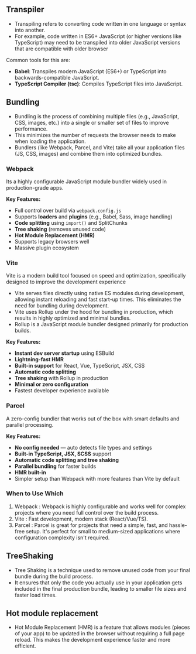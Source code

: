 ## Transpiler
- Transpiling refers to converting code written in one language or syntax into another.
- For example, code written in ES6+ JavaScript (or higher versions like TypeScript) may need to be transpiled into older JavaScript versions that are compatible with older browser

Common tools for this are:
- **Babel**: Transpiles modern JavaScript (ES6+) or TypeScript into backwards-compatible JavaScript.
- **TypeScript Compiler (tsc)**: Compiles TypeScript files into JavaScript.

## Bundling
- Bundling is the process of combining multiple files (e.g., JavaScript, CSS, images, etc.) into a single or smaller set of files to
 improve performance.
- This minimizes the number of requests the browser needs to make when loading the application.
- Bundlers (like Webpack, Parcel, and Vite) take all your application files (JS, CSS, images) and combine them into optimized bundles.



### Webpack
Its a highly configurable JavaScript module bundler widely used in production-grade apps.

**Key Features:**
- Full control over build via `webpack.config.js`
- Supports **loaders** and **plugins** (e.g., Babel, Sass, image handling)
- **Code splitting** using `import()` and SplitChunks
- **Tree shaking** (removes unused code)
- **Hot Module Replacement (HMR)**
- Supports legacy browsers well
- Massive plugin ecosystem

### Vite
Vite is a modern build tool focused on speed and optimization, specifically designed to improve the development experience
- Vite serves files directly using native ES modules during development, allowing instant reloading and fast start-up times.
 This eliminates the need for bundling during development.
- Vite uses Rollup under the hood for bundling in production, which results in highly optimized and minimal bundles.
- Rollup is a JavaScript module bundler designed primarily for production builds.

**Key Features:**
- **Instant dev server startup** using ESBuild
- **Lightning-fast HMR**
- **Built-in support** for React, Vue, TypeScript, JSX, CSS
- **Automatic code splitting**
- **Tree shaking** with Rollup in production
- **Minimal or zero configuration**
- Fastest developer experience available

### Parcel
A zero-config bundler that works out of the box with smart defaults and parallel processing.

**Key Features:**
- **No config needed** — auto detects file types and settings
- **Built-in TypeScript, JSX, SCSS** support
- **Automatic code splitting and tree shaking**
- **Parallel bundling** for faster builds
- **HMR built-in**
- Simpler setup than Webpack with more features than Vite by default



### When to Use Which

1. Webpack : Webpack is highly configurable and works well for complex projects where you need full control over the build process. 
2.  Vite : Fast development, modern stack (React/Vue/TS).
3. Parcel :  Parcel is great for projects that need a simple, fast, and hassle-free setup. It's perfect for small to medium-sized
applications where configuration complexity isn't required.

## TreeShaking 
- Tree Shaking is a technique used to remove unused code from your final bundle during the build process.
- It ensures that only the code you actually use in your application gets included in the final production bundle, leading to smaller file sizes and faster load times.

## Hot module replacement
- Hot Module Replacement (HMR) is a feature that allows modules (pieces of your app) to be updated in the browser without requiring a full page reload. This makes the development experience faster and more efficient.

